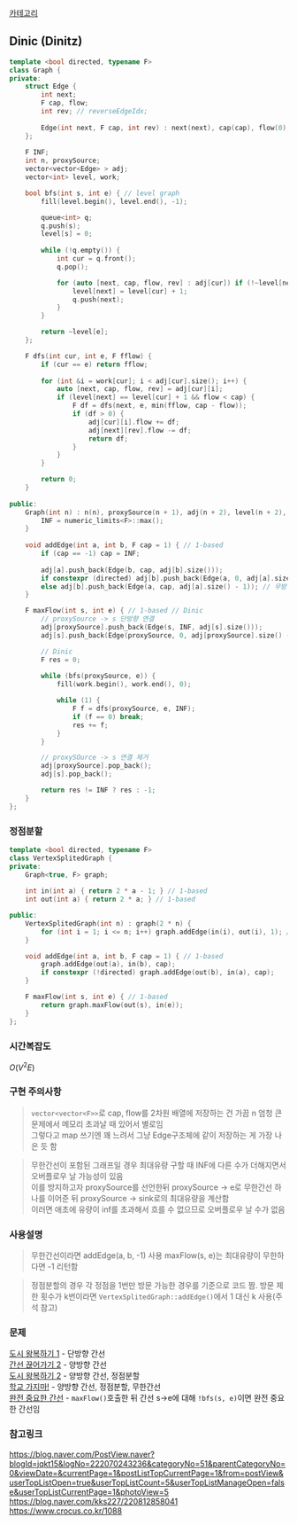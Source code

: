 [카테고리](/README.md)
## Dinic (Dinitz)
```cpp
template <bool directed, typename F>
class Graph {
private:
    struct Edge {
        int next;
        F cap, flow;
        int rev; // reverseEdgeIdx;
        
        Edge(int next, F cap, int rev) : next(next), cap(cap), flow(0), rev(rev) {}
    };
    
    F INF;
    int n, proxySource;
    vector<vector<Edge> > adj;
    vector<int> level, work;

    bool bfs(int s, int e) { // level graph
        fill(level.begin(), level.end(), -1);

        queue<int> q;
        q.push(s);
        level[s] = 0;
        
        while (!q.empty()) {
            int cur = q.front();
            q.pop();

            for (auto [next, cap, flow, rev] : adj[cur]) if (!~level[next] && flow < cap) {
                level[next] = level[cur] + 1;
                q.push(next);
            }
        }

        return ~level[e];
    };

    F dfs(int cur, int e, F fflow) {
        if (cur == e) return fflow;
        
        for (int &i = work[cur]; i < adj[cur].size(); i++) {
            auto [next, cap, flow, rev] = adj[cur][i];
            if (level[next] == level[cur] + 1 && flow < cap) {
                F df = dfs(next, e, min(fflow, cap - flow));
                if (df > 0) {
                    adj[cur][i].flow += df;
                    adj[next][rev].flow -= df;
                    return df;
                }
            }
        }

        return 0;
    }
        
public:
    Graph(int n) : n(n), proxySource(n + 1), adj(n + 2), level(n + 2), work(n + 2) {
        INF = numeric_limits<F>::max();
    }
    
    void addEdge(int a, int b, F cap = 1) { // 1-based
        if (cap == -1) cap = INF;
        
        adj[a].push_back(Edge(b, cap, adj[b].size()));
        if constexpr (directed) adj[b].push_back(Edge(a, 0, adj[a].size() - 1)); // 단방향 간선일 때 residual graph
        else adj[b].push_back(Edge(a, cap, adj[a].size() - 1)); // 무방향 간선일 때 residual graph
    }

    F maxFlow(int s, int e) { // 1-based // Dinic
        // proxySource -> s 단방향 연결
        adj[proxySource].push_back(Edge(s, INF, adj[s].size()));
        adj[s].push_back(Edge(proxySource, 0, adj[proxySource].size() - 1));

        // Dinic
        F res = 0;
        
        while (bfs(proxySource, e)) {
            fill(work.begin(), work.end(), 0);

            while (1) {
                F f = dfs(proxySource, e, INF);
                if (f == 0) break;
                res += f;
            }
        }

        // proxySOurce -> s 연결 제거
        adj[proxySource].pop_back();
        adj[s].pop_back();

        return res != INF ? res : -1;
    }
};
```
### 정점분할
```cpp
template <bool directed, typename F>
class VertexSplitedGraph {
private:
    Graph<true, F> graph;
    
    int in(int a) { return 2 * a - 1; } // 1-based
    int out(int a) { return 2 * a; } // 1-based

public:
    VertexSplitedGraph(int n) : graph(2 * n) {
        for (int i = 1; i <= n; i++) graph.addEdge(in(i), out(i), 1); // 각 정점 지날 수 있는 횟수 // k번까지 지날 수 있다면 1 대신 k 사용
    }

    void addEdge(int a, int b, F cap = 1) { // 1-based
        graph.addEdge(out(a), in(b), cap);
        if constexpr (!directed) graph.addEdge(out(b), in(a), cap);
    }

    F maxFlow(int s, int e) { // 1-based
        return graph.maxFlow(out(s), in(e));
    }
};
```
### 시간복잡도 
$O(V^2 E)$   

### 구현 주의사항
>`vector<vector<F>>`로 cap, flow를 2차원 배열에 저장하는 건 가끔 n 엄청 큰 문제에서 메모리 초과날 때 있어서 별로임   
그렇다고 map 쓰기엔 꽤 느려서 그냥 Edge구조체에 같이 저장하는 게 가장 나은 듯 함   

> 무한간선이 포함된 그래프일 경우 최대유량 구할 때 INF에 다른 수가 더해지면서 오버플로우 날 가능성이 있음   
이를 방지하고자 proxySource를 선언한뒤 proxySource -> e로 무한간선 하나를 이어준 뒤 proxySource -> sink로의 최대유량을 계산함   
이러면 애초에 유량이 inf를 초과해서 흐를 수 없으므로 오버플로우 날 수가 없음

### 사용설명
> 무한간선이라면 addEdge(a, b, -1) 사용
maxFlow(s, e)는 최대유량이 무한하다면 -1 리턴함

> 정점분할의 경우 각 정점을 1번만 방문 가능한 경우를 기준으로 코드 짬. 방문 제한 횟수가 k번이라면 `VertexSplitedGraph::addEdge()`에서 1 대신 k 사용(주석 참고)

### 문제
[도시 왕복하기 1](https://www.acmicpc.net/problem/17412) - 단방향 간선   
[간선 끊어가기 2](https://www.acmicpc.net/problem/14286) - 양방향 간선   
[도시 왕복하기 2](https://www.acmicpc.net/problem/2316) - 양방향 간선, 정점분할   
[학교 가지마!](https://www.acmicpc.net/problem/1420) - 양방향 간선, 정점분할, 무한간선   
[완전 중요한 간선](https://www.acmicpc.net/problem/5651) - `maxFlow()`호출한 뒤 간선 s->e에 대해 `!bfs(s, e)`이면 완전 중요한 간선임   

### 참고링크
https://blog.naver.com/PostView.naver?blogId=jqkt15&logNo=222070243236&categoryNo=51&parentCategoryNo=0&viewDate=&currentPage=1&postListTopCurrentPage=1&from=postView&userTopListOpen=true&userTopListCount=5&userTopListManageOpen=false&userTopListCurrentPage=1&photoView=5   
https://blog.naver.com/kks227/220812858041   
https://www.crocus.co.kr/1088   
